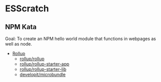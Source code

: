# ESScratch

## NPM Kata

Goal: To create an NPM hello world module that functions in webpages as
well as node.

* [Rollup](https://rollupjs.org/guide/en/)
  * [rollup/rollup](https://github.com/rollup/rollup)
  * [rollup/rollup-starter-app](https://github.com/rollup/rollup-starter-app)
  * [rollup/rollup-starter-lib](https://github.com/rollup/rollup-starter-lib)
  * [developit/microbundle](https://github.com/developit/microbundle)
